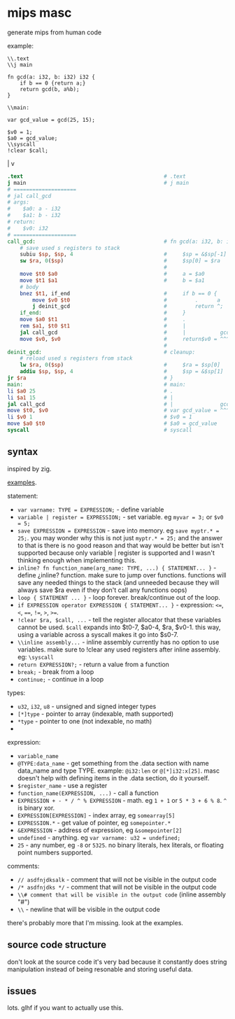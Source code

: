# mips masc

generate mips from human code

example:

```zig
\\.text
\\j main

fn gcd(a: i32, b: i32) i32 {
    if b == 0 {return a;}
    return gcd(b, a%b);
}

\\main:

var gcd_value = gcd(25, 15);

$v0 = 1;
$a0 = gcd_value;
\\syscall
!clear $call;
```

|
v

```mips
.text                                             # .text
j main                                            # j main
# ====================
# jal call_gcd
# args:
#    $a0: a - i32
#    $a1: b - i32
# return:
#    $v0: i32
# ====================
call_gcd:                                         # fn gcd(a: i32, b: i32) i32{
    # save used s registers to stack
    subiu $sp, $sp, 4                             #     $sp = &$sp[-1]
    sw $ra, 0($sp)                                #     $sp[0] = $ra
                                                  #
    move $t0 $a0                                  #     a = $a0
    move $t1 $a1                                  #     b = $a1
    # body
    bnez $t1, if_end                              #     if b == 0 {
        move $v0 $t0                              #         .      a
        j deinit_gcd                              #         return ^;
    if_end:                                       #     }
    move $a0 $t1                                  #     .               b
    rem $a1, $t0 $t1                              #     |                  a % b
    jal call_gcd                                  #     |           gcd(^, ^^^^^)
    move $v0, $v0                                 #     return$v0 = ^^^^^^^^^^^^^
                                                  #
deinit_gcd:                                       # cleanup:
    # reload used s registers from stack
    lw $ra, 0($sp)                                #     $ra = $sp[0]
    addiu $sp, $sp, 4                             #     $sp = &$sp[1]
jr $ra                                            # }
main:                                             # main:
li $a0 25                                         # .                   25
li $a1 15                                         # |                       15
jal call_gcd                                      # |               gcd(^^, ^^)
move $t0, $v0                                     # var gcd_value = ^^^^^^^^^^^
li $v0 1                                          # $v0 = 1
move $a0 $t0                                      # $a0 = gcd_value
syscall                                           # syscall
```

## syntax

inspired by zig.

[examples](https://github.com/pfgithub/masc/tree/master/src/tests).

statement:

-   `var varname: TYPE = EXPRESSION;` - define variable
-   `variable | register = EXPRESSION;` - set variable. eg `myvar = 3;` or `$v0 = 5;`
-   `save EXPRESSION = EXPRESSION` - save into memory. eg `save myptr.* = 25;`. you may wonder why this is not just `myptr.* = 25;` and the answer to that is there is no
    good reason and that way would be better but isn't supported because only variable | register is supported and I wasn't thinking enough when implementing this.
-   `inline? fn function_name(arg_name: TYPE, ...) { STATEMENT... }` - define ¿inline? function. make sure to jump over functions.
    functions will save any needed things to the stack (and unneeded because they will always save \$ra even if they don't call any functions oops)
-   `loop { STATEMENT ... }` - loop forever. break/continue out of the loop.
-   `if EXPRESSION operator EXPRESSION { STATEMENT... }` - expression: `<=`, `<`, `==`, `!=`, `>`, `>=`.
-   `!clear $ra, $call, ...` - tell the register allocator that these variables cannot be used. `$call` expands into $t0-7, $a0-4, $ra, $v0-1. this way, using a variable across a syscall makes it go into \$s0-7.
-   `\\inline assembly...` - inline assembly currently has no option to use variables. make sure to !clear any used registers after inline assembly. eg: `\syscall`
-   `return EXPRESSION?;` - return a value from a function
-   `break;` - break from a loop
-   `continue;` - continue in a loop

types:

-   `u32`, `i32`, `u8` - unsigned and signed integer types
-   `[*]type` - pointer to array (indexable, math supported)
-   `*type` - pointer to one (not indexable, no math)
-

expression:

-   `variable_name`
-   `@TYPE:data_name` - get something from the .data section with name data_name and type TYPE. example: `@i32:len` or `@[*]i32:x[25]`. masc doesn't help with defining items in the .data section, do it yourself.
-   `$register_name` - use a register
-   `function_name(EXPRESSION, ...)` - call a function
-   `EXPRESSION + - * / ^ % EXPRESSION` - math. eg `1 + 1` or `5 * 3 + 6 % 8`. `^` is binary xor.
-   `EXPRESSION[EXPRESSION]` - index array, eg `somearray[5]`
-   `EXPRESSION.*` - get value of pointer, eg `somepointer.*`
-   `&EXPRESSION` - address of expression, eg `&somepointer[2]`
-   `undefined` - anything. eg `var varname: u32 = undefined;`
-   `25` - any number, eg `-8` or `5325`. no binary literals, hex literals, or floating point numbers supported.

comments:

-   `// asdfnjdksalk` - comment that will not be visible in the output code
-   `/* asdfnjdks */` - comment that will not be visible in the output code
-   `\\# comment that will be visible in the output code` (inline assembly "#")
-   `\\` - newline that will be visible in the output code

there's probably more that I'm missing. look at the examples.

## source code structure

don't look at the source code it's very bad because it constantly does string manipulation instead of being resonable and storing useful data.

## issues

lots. glhf if you want to actually use this.
